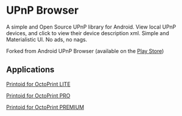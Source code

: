 UPnP Browser
============

A simple and Open Source UPnP library for Android. View local UPnP devices, and click to view their
device description xml. Simple and Materialistic UI. No ads, no nags.

Forked from Android UPnP Browser (available on the [Play Store][1])

Applications
-----------

[Printoid for OctoPrint LITE](https://play.google.com/store/apps/details?id=fr.yochi76.printoid.phones.trial&utm_source=github&utm_medium=upnplibrary)

[Printoid for OctoPrint PRO](https://play.google.com/store/apps/details?id=fr.yochi76.printoid.phones.pro&utm_source=github&utm_medium=upnplibrary)

[Printoid for OctoPrint PREMIUM](https://play.google.com/store/apps/details?id=fr.yochi76.printoid.phones.premium&utm_source=github&utm_medium=upnplibrary)

 [1]: https://play.google.com/store/apps/details?id=com.dgmltn.upnpbrowser
